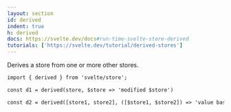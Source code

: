 ```yaml
---
layout: section
id: derived
indent: true
h: derived
docs: https://svelte.dev/docs#run-time-svelte-store-derived
tutorials: ['https://svelte.dev/tutorial/derived-stores']
---
```

Derives a store from one or more other stores.
```html
import { derived } from 'svelte/store';

const d1 = derived(store, $store => 'modified $store')

const d2 = derived([store1, store2], ([$store1, $store2]) => 'value based on both stores')
```